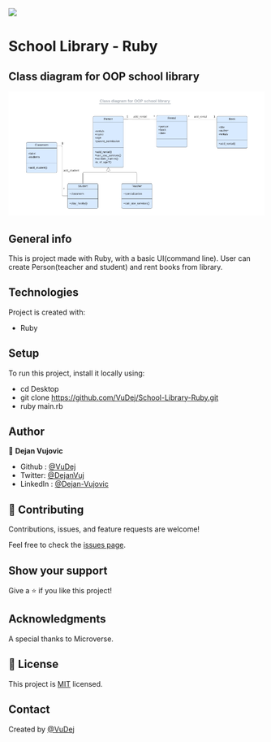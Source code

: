 ![](https://img.shields.io/badge/Microverse-blueviolet)

# School Library - Ruby


## Class diagram for OOP school library
![Screenshot](img/screenshot.png)


## General info
This is project made with Ruby, with a basic UI(command line). User can create Person(teacher and student) and rent books from library.

 ## Technologies
Project is created with:
* Ruby

## Setup
To run this project, install it locally using:
- cd Desktop
- git clone https://github.com/VuDej/School-Library-Ruby.git
- ruby main.rb

## Author

👤 **Dejan Vujovic**

- Github : [@VuDej](https://github.com/VuDej)
- Twitter: [@DejanVuj](https://twitter.com/DejanVuj)
- LinkedIn : [@Dejan-Vujovic](https://www.linkedin.com/in/dejan-vujovic-5a0672225/)



## 🤝 Contributing

Contributions, issues, and feature requests are welcome!

Feel free to check the [issues page](https://github.com/VuDej/School-Library-Ruby/issues/1).

## Show your support

Give a ⭐️ if you like this project!

## Acknowledgments

A special thanks to Microverse.

## 📝 License

This project is [MIT](LICENSE) licensed.

## Contact
Created by [@VuDej](https://github.com/VuDej)